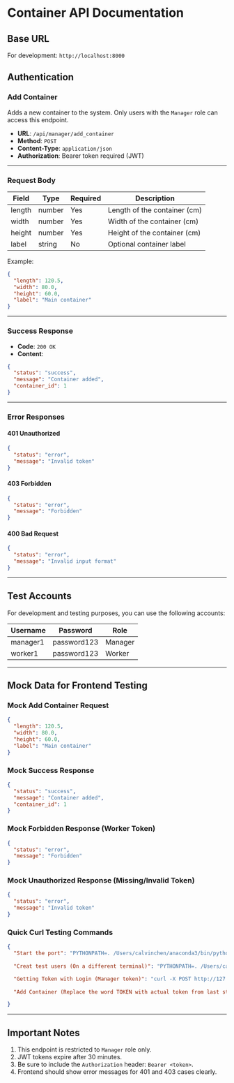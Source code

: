 # Container API Documentation

## Base URL

For development: `http://localhost:8000`

## Authentication

### Add Container

Adds a new container to the system. Only users with the `Manager` role can access this endpoint.

- **URL**: `/api/manager/add_container`
- **Method**: `POST`
- **Content-Type**: `application/json`
- **Authorization**: Bearer token required (JWT)

---

### Request Body

| Field  | Type   | Required | Description                    |
|--------|--------|----------|--------------------------------|
| length | number | Yes      | Length of the container (cm)  |
| width  | number | Yes      | Width of the container (cm)   |
| height | number | Yes      | Height of the container (cm)  |
| label  | string | No       | Optional container label      |

Example:
```json
{
  "length": 120.5,
  "width": 80.0,
  "height": 60.0,
  "label": "Main container"
}
```

---

### Success Response

- **Code**: `200 OK`
- **Content**:
```json
{
  "status": "success",
  "message": "Container added",
  "container_id": 1
}
```

---

### Error Responses

#### 401 Unauthorized
```json
{
  "status": "error",
  "message": "Invalid token"
}
```

#### 403 Forbidden
```json
{
  "status": "error",
  "message": "Forbidden"
}
```

#### 400 Bad Request
```json
{
  "status": "error",
  "message": "Invalid input format"
}
```

---

## Test Accounts

For development and testing purposes, you can use the following accounts:

| Username | Password    | Role    |
|----------|-------------|---------|
| manager1 | password123 | Manager |
| worker1  | password123 | Worker  |

---

## Mock Data for Frontend Testing

### Mock Add Container Request
```json
{
  "length": 120.5,
  "width": 80.0,
  "height": 60.0,
  "label": "Main container"
}
```

### Mock Success Response
```json
{
  "status": "success",
  "message": "Container added",
  "container_id": 1
}
```

### Mock Forbidden Response (Worker Token)
```json
{
  "status": "error",
  "message": "Forbidden"
}
```

### Mock Unauthorized Response (Missing/Invalid Token)
```json
{
  "status": "error",
  "message": "Invalid token"
}
```
### Quick Curl Testing Commands

```json
{
  "Start the port": "PYTHONPATH=. /Users/calvinchen/anaconda3/bin/python backend/wsgi.py",
  
  "Creat test users (On a different terminal)": "PYTHONPATH=. /Users/calvinchen/anaconda3/bin/python backend/create_test_users.py",

  "Getting Token with Login (Manager token)": "curl -X POST http://127.0.0.1:8000/api/auth/token   -H "Content-Type: application/json"   -d '{"username": "manager1", "password": "password123", "role": "Manager"}'",
  
  "Add Container (Replace the word TOKEN with actual token from last step)":"curl -X POST http://127.0.0.1:8000/api/manager/add_container \>   -H "Authorization: Bearer TOKEN" \>   -H "Content-Type: application/json" \>   -d '{>     "length": 120.0,>     "width": 80.0,>     "height": 60.0,>     "label": "Manager test container">   }'"

}
```

---

## Important Notes

1. This endpoint is restricted to `Manager` role only.
2. JWT tokens expire after 30 minutes.
3. Be sure to include the `Authorization` header: `Bearer <token>`.
4. Frontend should show error messages for 401 and 403 cases clearly.

